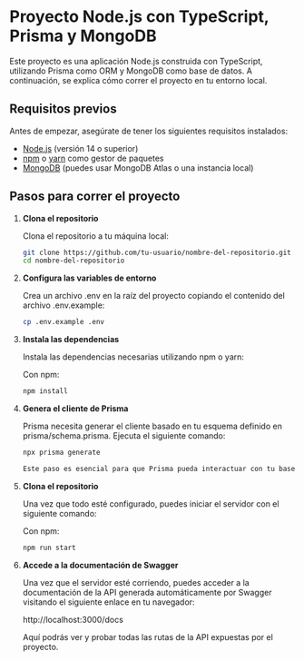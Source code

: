# Proyecto Node.js con TypeScript, Prisma y MongoDB

Este proyecto es una aplicación Node.js construida con TypeScript, utilizando Prisma como ORM y MongoDB como base de datos. A continuación, se explica cómo correr el proyecto en tu entorno local.

## Requisitos previos

Antes de empezar, asegúrate de tener los siguientes requisitos instalados:

- [Node.js](https://nodejs.org/) (versión 14 o superior)
- [npm](https://www.npmjs.com/) o [yarn](https://yarnpkg.com/) como gestor de paquetes
- [MongoDB](https://www.mongodb.com/) (puedes usar MongoDB Atlas o una instancia local)

## Pasos para correr el proyecto

1. **Clona el repositorio**

   Clona el repositorio a tu máquina local:

   ```bash
   git clone https://github.com/tu-usuario/nombre-del-repositorio.git
   cd nombre-del-repositorio

2. **Configura las variables de entorno**

   Crea un archivo .env en la raíz del proyecto copiando el contenido del archivo .env.example:

   ```bash
   cp .env.example .env

3. **Instala las dependencias**

   Instala las dependencias necesarias utilizando npm o yarn:

   Con npm:
   ```bash
   npm install

4. **Genera el cliente de Prisma**

   Prisma necesita generar el cliente basado en tu esquema definido en prisma/schema.prisma. Ejecuta el siguiente comando:

   ```bash
   npx prisma generate

   Este paso es esencial para que Prisma pueda interactuar con tu base de datos MongoDB.

5. **Clona el repositorio**

   Una vez que todo esté configurado, puedes iniciar el servidor con el siguiente comando:

   Con npm:

   ```bash
   npm run start

6. **Accede a la documentación de Swagger**

   Una vez que el servidor esté corriendo, puedes acceder a la documentación de la API generada automáticamente por Swagger visitando el siguiente enlace en tu navegador:

   http://localhost:3000/docs

   Aquí podrás ver y probar todas las rutas de la API expuestas por el proyecto.







